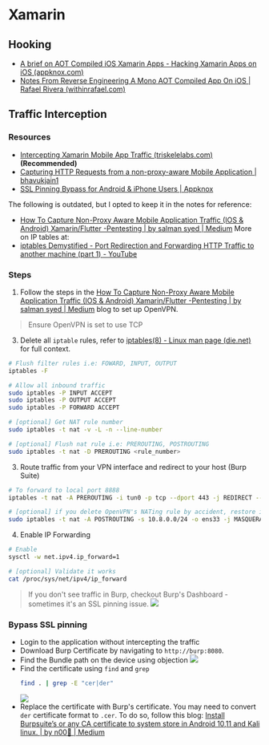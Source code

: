 # Xamarin
## Hooking
- [A brief on AOT Compiled iOS Xamarin Apps - Hacking Xamarin Apps on iOS (appknox.com)](https://www.appknox.com/security/hacking-xamarin-apps-on-ios)
- [Notes From Reverse Engineering A Mono AOT Compiled App On iOS | Rafael Rivera (withinrafael.com)](https://withinrafael.com/2019/07/09/notes-from-reverse-engineering-a-mono-aot-compiled-app-on-ios/)
## Traffic Interception
### Resources
- [Intercepting Xamarin Mobile App Traffic (triskelelabs.com)](https://www.triskelelabs.com/blog/intercepting-xamarin-mobile-app-traffic-2#:~:text=For%20an%20attacker%20to%20intercept,settings%20to%20use%20this%20proxy.) **(Recommended)**
- [Capturing HTTP Requests from a non-proxy-aware Mobile Application | bhavukjain1](https://bhavukjain.com/blog/2023/02/19/capturing-requests-non-proxy-aware-application)
- [SSL Pinning Bypass for Android & iPhone Users | Appknox](https://www.appknox.com/blog/bypass-ssl-pinning-in-ios-app)

The following is outdated, but I opted to keep it in the notes for reference:
- [How To Capture Non-Proxy Aware Mobile Application Traffic (IOS & Android) Xamarin/Flutter -Pentesting | by salman syed | Medium](https://slmnsd552.medium.com/how-to-capture-non-proxy-aware-mobile-application-traffic-ios-android-xamarin-flutter-924fe044facf)
More on IP tables at:
- [iptables Demystified - Port Redirection and Forwarding HTTP Traffic to another machine (part 1) - YouTube](https://www.youtube.com/watch?v=NAdJojxENEU)
### Steps
1. Follow the steps in the [How To Capture Non-Proxy Aware Mobile Application Traffic (IOS & Android) Xamarin/Flutter -Pentesting | by salman syed | Medium](https://slmnsd552.medium.com/how-to-capture-non-proxy-aware-mobile-application-traffic-ios-android-xamarin-flutter-924fe044facf) blog to set up OpenVPN.
> Ensure OpenVPN is set to use TCP
3. Delete all `iptable` rules, refer to [iptables(8) - Linux man page (die.net)](https://linux.die.net/man/8/iptables) for full context.
```bash
# Flush filter rules i.e: FOWARD, INPUT, OUTPUT
iptables -F

# Allow all inbound traffic
sudo iptables -P INPUT ACCEPT
sudo iptables -P OUTPUT ACCEPT
sudo iptables -P FORWARD ACCEPT

# [optional] Get NAT rule number
sudo iptables -t nat -v -L -n --line-number

# [optional] Flush nat rule i.e: PREROUTING, POSTROUTING
sudo iptables -t nat -D PREROUTING <rule_number>
```
3. Route traffic from your VPN interface and redirect to your host (Burp Suite)
```bash
# To forward to local port 8888 
iptables -t nat -A PREROUTING -i tun0 -p tcp --dport 443 -j REDIRECT --to-port 8888 

# [optional] if you delete OpenVPN's NATing rule by accident, restore it with
sudo iptables -t nat -A POSTROUTING -s 10.8.0.0/24 -o ens33 -j MASQUERADE # , where ens33 is the interface connected to the internet
```
4. Enable IP Forwarding
```bash
# Enable
sysctl -w net.ipv4.ip_forward=1

# [optional] Validate it works
cat /proc/sys/net/ipv4/ip_forward
```
> If you don't see traffic in Burp, checkout Burp's Dashboard - sometimes it's an SSL pinning issue.
> ![](/Screenshots/Pasted%20image%2020230803164141.png)

### Bypass SSL pinning
- Login to the application without intercepting the traffic
- Download Burp Certificate by navigating to `http://burp:8080`. 
- Find the Bundle path on the device using objection
	![](/Screenshots/Pasted%20image%2020230804155041.png)
- Find the certificate using `find` and `grep`
	```bash
	find . | grep -E "cer|der"
	```
	![](/Screenshots/Pasted%20image%2020230804155700.png)
- Replace the certificate with Burp's certificate. You may need to convert `der` certificate format to `.cer`. To do so, follow this blog: [Install Burpsuite’s or any CA certificate to system store in Android 10,11 and Kali linux. | by n00🔑 | Medium](https://pswalia2u.medium.com/install-burpsuites-or-any-ca-certificate-to-system-store-in-android-10-and-11-38e508a5541a)
